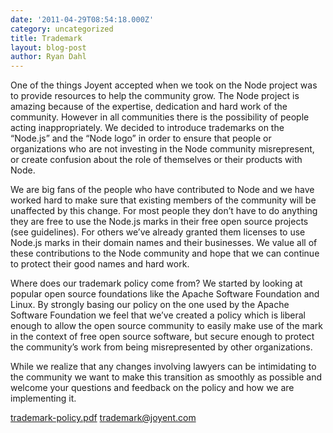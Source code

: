 ```yaml
---
date: '2011-04-29T08:54:18.000Z'
category: uncategorized
title: Trademark
layout: blog-post
author: Ryan Dahl
---
```


One of the things Joyent accepted when we took on the Node project was to provide resources to help the community grow. The Node project is amazing because of the expertise, dedication and hard work of the community. However in all communities there is the possibility of people acting inappropriately. We decided to introduce trademarks on the “Node.js” and the “Node logo” in order to ensure that people or organizations who are not investing in the Node community misrepresent, or create confusion about the role of themselves or their products with Node.

We are big fans of the people who have contributed to Node and we have worked hard to make sure that existing members of the community will be unaffected by this change. For most people they don’t have to do anything they are free to use the Node.js marks in their free open source projects (see guidelines). For others we’ve already granted them licenses to use Node.js marks in their domain names and their businesses. We value all of these contributions to the Node community and hope that we can continue to protect their good names and hard work.

Where does our trademark policy come from? We started by looking at popular open source foundations like the Apache Software Foundation and Linux. By strongly basing our policy on the one used by the Apache Software Foundation we feel that we’ve created a policy which is liberal enough to allow the open source community to easily make use of the mark in the context of free open source software, but secure enough to protect the community’s work from being misrepresented by other organizations.

While we realize that any changes involving lawyers can be intimidating to the community we want to make this transition as smoothly as possible and welcome your questions and feedback on the policy and how we are implementing it.

[trademark-policy.pdf](/static/documents/trademark-policy.pdf) trademark@joyent.com
